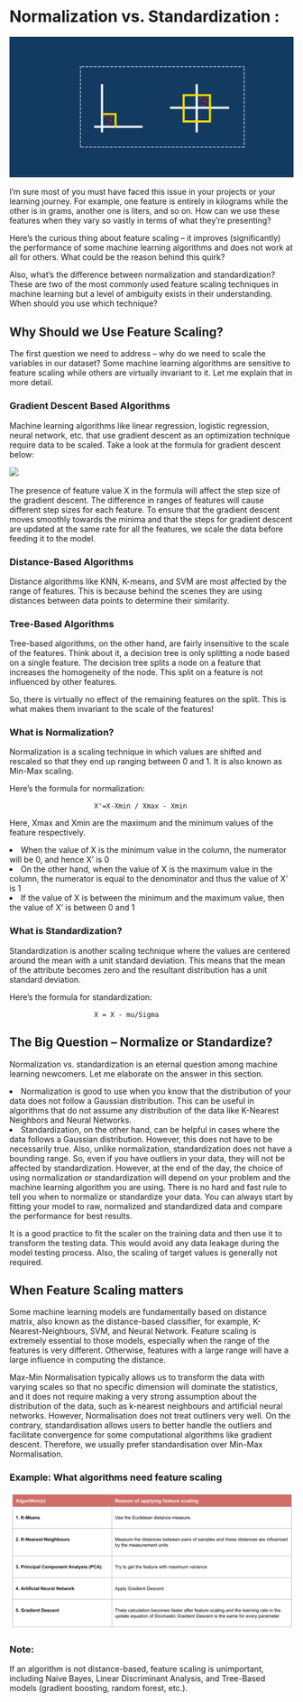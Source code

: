 # Normalization vs. Standardization : 

![](Feature-image-Normalization.png)

I’m sure most of you must have faced this issue in your projects or your learning journey. For example, one feature is entirely in kilograms while the other is in grams, another one is liters, and so on. How can we use these features when they vary so vastly in terms of what they’re presenting?

Here’s the curious thing about feature scaling – it improves (significantly) the performance of some machine learning algorithms and does not work at all for others. What could be the reason behind this quirk?

Also, what’s the difference between normalization and standardization? These are two of the most commonly used feature scaling techniques in machine learning but a level of ambiguity exists in their understanding. When should you use which technique?

## Why Should we Use Feature Scaling?

The first question we need to address – why do we need to scale the variables in our dataset? Some machine learning algorithms are sensitive to feature scaling while others are virtually invariant to it. Let me explain that in more detail.


### Gradient Descent Based Algorithms
Machine learning algorithms like linear regression, logistic regression, neural network, etc. that use gradient descent as an optimization technique require data to be scaled. Take a look at the formula for gradient descent below:

![](gd.png)

The presence of feature value X in the formula will affect the step size of the gradient descent. The difference in ranges of features will cause different step sizes for each feature. To ensure that the gradient descent moves smoothly towards the minima and that the steps for gradient descent are updated at the same rate for all the features, we scale the data before feeding it to the model.

### Distance-Based Algorithms

Distance algorithms like KNN, K-means, and SVM are most affected by the range of features. This is because behind the scenes they are using distances between data points to determine their similarity.

### Tree-Based Algorithms

Tree-based algorithms, on the other hand, are fairly insensitive to the scale of the features. Think about it, a decision tree is only splitting a node based on a single feature. The decision tree splits a node on a feature that increases the homogeneity of the node. This split on a feature is not influenced by other features.

So, there is virtually no effect of the remaining features on the split. This is what makes them invariant to the scale of the features!

### What is Normalization?
Normalization is a scaling technique in which values are shifted and rescaled so that they end up ranging between 0 and 1. It is also known as Min-Max scaling.

Here’s the formula for normalization:

                         X'=X-Xmin / Xmax - Xmin 

Here, Xmax and Xmin are the maximum and the minimum values of the feature respectively.

<li> When the value of X is the minimum value in the column, the numerator will be 0, and hence X’ is 0
<li>On the other hand, when the value of X is the maximum value in the column, the numerator is equal to the denominator and thus the value of X’ is 1
<li>If the value of X is between the minimum and the maximum value, then the value of X’ is between 0 and 1</li>
 

### What is Standardization?

Standardization is another scaling technique where the values are centered around the mean with a unit standard deviation. This means that the mean of the attribute becomes zero and the resultant distribution has a unit standard deviation.

Here’s the formula for standardization:
 
                         X = X - mu/Sigma
                         
## The Big Question – Normalize or Standardize?

Normalization vs. standardization is an eternal question among machine learning newcomers. Let me elaborate on the answer in this section.

<li>Normalization is good to use when you know that the distribution of your data does not follow a Gaussian distribution. This can be useful in algorithms that do not assume any distribution of the data like K-Nearest Neighbors and Neural Networks.</li>

<li> Standardization, on the other hand, can be helpful in cases where the data follows a Gaussian distribution. However, this does not have to be necessarily true. Also, unlike normalization, standardization does not have a bounding range. So, even if you have outliers in your data, they will not be affected by standardization.
However, at the end of the day, the choice of using normalization or standardization will depend on your problem and the machine learning algorithm you are using. There is no hard and fast rule to tell you when to normalize or standardize your data. You can always start by fitting your model to raw, normalized and standardized data and compare the performance for best results.


 It is a good practice to fit the scaler on the training data and then use it to transform the testing data. This would avoid any data leakage during the model testing process. Also, the scaling of target values is generally not required.   
 
## When Feature Scaling matters

Some machine learning models are fundamentally based on distance matrix, also known as the distance-based classifier, for example, K-Nearest-Neighbours, SVM, and Neural Network. Feature scaling is extremely essential to those models, especially when the range of the features is very different. Otherwise, features with a large range will have a large influence in computing the distance.

Max-Min Normalisation typically allows us to transform the data with varying scales so that no specific dimension will dominate the statistics, and it does not require making a very strong assumption about the distribution of the data, such as k-nearest neighbours and artificial neural networks. However, Normalisation does not treat outliners very well. On the contrary, standardisation allows users to better handle the outliers and facilitate convergence for some computational algorithms like gradient descent. Therefore, we usually prefer standardisation over Min-Max Normalisation.

### Example: What algorithms need feature scaling

![](ff.png)

### Note: 

If an algorithm is not distance-based, feature scaling is unimportant, including Naive Bayes, Linear Discriminant Analysis, and Tree-Based models (gradient boosting, random forest, etc.).
